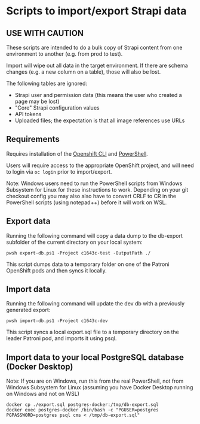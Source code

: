 # Scripts to import/export Strapi data

## USE WITH CAUTION

These scripts are intended to do a bulk copy of Strapi content from one environment to another (e.g. from prod to test).

Import will wipe out all data in the target environment. If there are schema changes (e.g. a new column on a table),
those will also be lost.

The following tables are ignored:

* Strapi user and permission data (this means the user who created a page may be lost)
* "Core" Strapi configuration values
* API tokens
* Uploaded files; the expectation is that all image references use URLs

## Requirements

Requires installation of the [Openshift CLI](https://docs.openshift.com/container-platform/4.9/cli_reference/openshift_cli/getting-started-cli.htm)
and [PowerShell](https://docs.microsoft.com/en-us/powershell/scripting/install/installing-powershell?view=powershell-7.2).

Users will require access to the appropriate OpenShift project, and will need to login via ``oc login`` prior to import/export.

Note: Windows users need to run the PowerShell scripts from Windows Subsystem for Linux for 
these instructions to work. Depending on your git checkout config you may also also have to convert CRLF 
to CR in the PowerShell scripts (using notepad++) before it will work on WSL.

## Export data

Running the following command will copy a data dump to the db-export subfolder of the current directory
on your local system:

```shell
pwsh export-db.ps1 -Project c1643c-test -OutputPath ./
```

This script dumps data to a temporary folder on one of the Patroni OpenShift pods and then syncs it locally.

## Import data

Running the following command will update the dev db with a previously generated export:

```shell
pwsh import-db.ps1 -Project c1643c-dev
```

This script syncs a local export.sql file to a temporary directory on the leader Patroni pod, and imports
it using psql.

## Import data to your local PostgreSQL database (Docker Desktop)

Note: If you are on Windows, run this from the real PowerShell, not from Windows Subsystem for Linux 
(assuming you have Docker Desktop running on Windows and not on WSL)

```
docker cp ./export.sql postgres-docker:/tmp/db-export.sql
docker exec postgres-docker /bin/bash -c "PGUSER=postgres PGPASSWORD=postgres psql cms < /tmp/db-export.sql"
```

